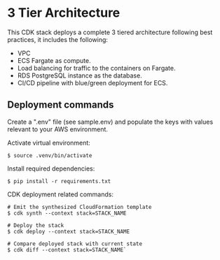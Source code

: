 
# 3 Tier Architecture
This CDK stack deploys a complete 3 tiered architecture following best practices, it includes the following:
- VPC
- ECS Fargate as compute.
- Load balancing for traffic to the containers on Fargate.
- RDS PostgreSQL instance as the database.
- CI/CD pipeline with blue/green deployment for ECS.

## Deployment commands

Create a ".env" file (see sample.env) and populate the keys with values relevant to your AWS environment.

Activate virtual environment:
```
$ source .venv/bin/activate
```

Install required dependencies:
```
$ pip install -r requirements.txt
```

CDK deployment related commands:
```
# Emit the synthesized CloudFormation template
$ cdk synth --context stack=STACK_NAME

# Deploy the stack
$ cdk deploy --context stack=STACK_NAME

# Compare deployed stack with current state
$ cdk diff --context stack=STACK_NAME`
```